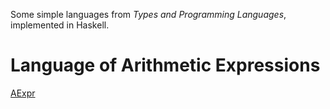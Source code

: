 Some simple languages from *Types and Programming Languages*, implemented in Haskell.

# Language of Arithmetic Expressions

[AExpr](AExpr.hs)
